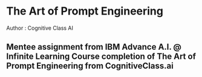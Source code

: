 # The Art of Prompt Engineering
Author : Cognitive Class AI
## Mentee assignment from IBM Advance A.I. @ Infinite Learning Course completion of The Art of Prompt Engineering from CognitiveClass.ai
